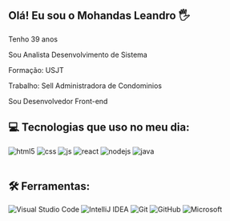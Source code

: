 ## Olá! Eu sou o Mohandas Leandro 🖐️

Tenho 39 anos

Sou Analista Desenvolvimento de Sistema

Formação: USJT

Trabalho: Sell Administradora de Condominios

Sou Desenvolvedor Front-end


## 💻 Tecnologias que uso no meu dia:

<div style="display: inline_block">
  <img align="center" alt="html5" src="https://img.shields.io/badge/HTML5-E34F26?style=for-the-badge&logo=html5&logoColor=white" />
  <img align="center" alt="css" src="https://img.shields.io/badge/CSS3-1572B6?style=for-the-badge&logo=css3&logoColor=white" />
  <img align="center" alt="js" src="https://img.shields.io/badge/JavaScript-F7DF1E?style=for-the-badge&logo=javascript&logoColor=black" />  
  <img align="center" alt="react" src="https://img.shields.io/badge/React-20232A?style=for-the-badge&logo=react&logoColor=61DAFB" />
  <img align="center" alt="nodejs" src="https://img.shields.io/badge/Node.js-43853D?style=for-the-badge&logo=node.js&logoColor=white" />
<img align="center" alt="java" src="https://img.shields.io/badge/JAVA-007ACC?style=for-the-badge&logo=openjdk&logoColor=white" />
</div><br/>

## 🛠️ Ferramentas:

![Visual Studio Code](https://img.shields.io/badge/Visual%20Studio%20Code-E34F26?style=for-the-badge&logo=visual-studio-code&logoColor=white)
![IntelliJ IDEA](https://img.shields.io/badge/IntelliJIDEA-1572B6.svg?style=for-the-badge&logo=intellij-idea&logoColor=white)
![Git](https://img.shields.io/badge/git-F7DF1E?style=for-the-badge&logo=git&logoColor=white)
![GitHub](https://img.shields.io/badge/github-20232A.svg?style=for-the-badge&logo=github&logoColor=white)
![Microsoft](https://img.shields.io/badge/Microsoft-43853D?style=for-the-badge&logo=microsoft&logoColor=white)
